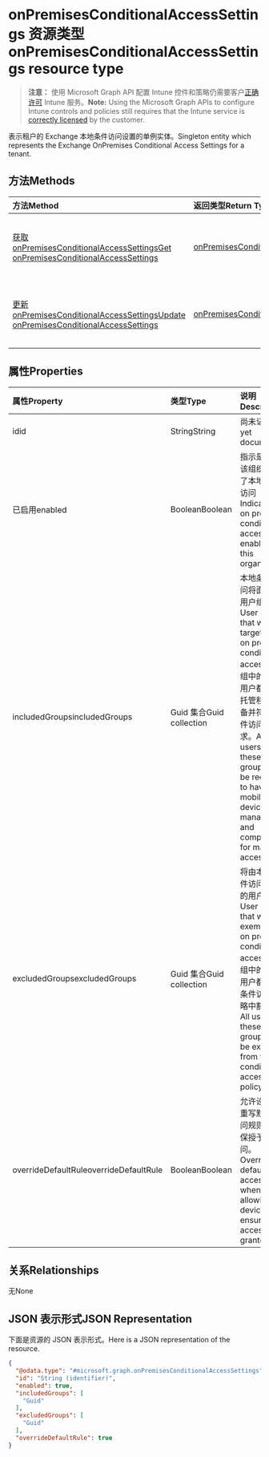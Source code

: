 # <a name="onpremisesconditionalaccesssettings-resource-type"></a><span data-ttu-id="fd8ae-101">onPremisesConditionalAccessSettings 资源类型</span><span class="sxs-lookup"><span data-stu-id="fd8ae-101">onPremisesConditionalAccessSettings resource type</span></span>

> <span data-ttu-id="fd8ae-102">**注意：** 使用 Microsoft Graph API 配置 Intune 控件和策略仍需要客户[正确许可](https://go.microsoft.com/fwlink/?linkid=839381) Intune 服务。</span><span class="sxs-lookup"><span data-stu-id="fd8ae-102">**Note:** Using the Microsoft Graph APIs to configure Intune controls and policies still requires that the Intune service is [correctly licensed](https://go.microsoft.com/fwlink/?linkid=839381) by the customer.</span></span>

<span data-ttu-id="fd8ae-103">表示租户的 Exchange 本地条件访问设置的单例实体。</span><span class="sxs-lookup"><span data-stu-id="fd8ae-103">Singleton entity which represents the Exchange OnPremises Conditional Access Settings for a tenant.</span></span>
## <a name="methods"></a><span data-ttu-id="fd8ae-104">方法</span><span class="sxs-lookup"><span data-stu-id="fd8ae-104">Methods</span></span>
|<span data-ttu-id="fd8ae-105">方法</span><span class="sxs-lookup"><span data-stu-id="fd8ae-105">Method</span></span>|<span data-ttu-id="fd8ae-106">返回类型</span><span class="sxs-lookup"><span data-stu-id="fd8ae-106">Return Type</span></span>|<span data-ttu-id="fd8ae-107">说明</span><span class="sxs-lookup"><span data-stu-id="fd8ae-107">Description</span></span>|
|:---|:---|:---|
|[<span data-ttu-id="fd8ae-108">获取 onPremisesConditionalAccessSettings</span><span class="sxs-lookup"><span data-stu-id="fd8ae-108">Get onPremisesConditionalAccessSettings</span></span>](../api/intune_onboarding_onpremisesconditionalaccesssettings_get.md)|[<span data-ttu-id="fd8ae-109">onPremisesConditionalAccessSettings</span><span class="sxs-lookup"><span data-stu-id="fd8ae-109">onPremisesConditionalAccessSettings</span></span>](../resources/intune_onboarding_onpremisesconditionalaccesssettings.md)|<span data-ttu-id="fd8ae-110">读取 [onPremisesConditionalAccessSettings](../resources/intune_onboarding_onpremisesconditionalaccesssettings.md) 对象的属性和关系。</span><span class="sxs-lookup"><span data-stu-id="fd8ae-110">Read properties and relationships of the [onPremisesConditionalAccessSettings](../resources/intune_onboarding_onpremisesconditionalaccesssettings.md) object.</span></span>|
|[<span data-ttu-id="fd8ae-111">更新 onPremisesConditionalAccessSettings</span><span class="sxs-lookup"><span data-stu-id="fd8ae-111">Update onPremisesConditionalAccessSettings</span></span>](../api/intune_onboarding_onpremisesconditionalaccesssettings_update.md)|[<span data-ttu-id="fd8ae-112">onPremisesConditionalAccessSettings</span><span class="sxs-lookup"><span data-stu-id="fd8ae-112">onPremisesConditionalAccessSettings</span></span>](../resources/intune_onboarding_onpremisesconditionalaccesssettings.md)|<span data-ttu-id="fd8ae-113">更新 [onPremisesConditionalAccessSettings](../resources/intune_onboarding_onpremisesconditionalaccesssettings.md) 对象的属性。</span><span class="sxs-lookup"><span data-stu-id="fd8ae-113">Update the properties of a [onPremisesConditionalAccessSettings](../resources/intune_onboarding_onpremisesconditionalaccesssettings.md) object.</span></span>|

## <a name="properties"></a><span data-ttu-id="fd8ae-114">属性</span><span class="sxs-lookup"><span data-stu-id="fd8ae-114">Properties</span></span>
|<span data-ttu-id="fd8ae-115">属性</span><span class="sxs-lookup"><span data-stu-id="fd8ae-115">Property</span></span>|<span data-ttu-id="fd8ae-116">类型</span><span class="sxs-lookup"><span data-stu-id="fd8ae-116">Type</span></span>|<span data-ttu-id="fd8ae-117">说明</span><span class="sxs-lookup"><span data-stu-id="fd8ae-117">Description</span></span>|
|:---|:---|:---|
|<span data-ttu-id="fd8ae-118">id</span><span class="sxs-lookup"><span data-stu-id="fd8ae-118">id</span></span>|<span data-ttu-id="fd8ae-119">String</span><span class="sxs-lookup"><span data-stu-id="fd8ae-119">String</span></span>|<span data-ttu-id="fd8ae-120">尚未记录</span><span class="sxs-lookup"><span data-stu-id="fd8ae-120">Not yet documented</span></span>|
|<span data-ttu-id="fd8ae-121">已启用</span><span class="sxs-lookup"><span data-stu-id="fd8ae-121">enabled</span></span>|<span data-ttu-id="fd8ae-122">Boolean</span><span class="sxs-lookup"><span data-stu-id="fd8ae-122">Boolean</span></span>|<span data-ttu-id="fd8ae-123">指示是否为该组织启用了本地条件访问</span><span class="sxs-lookup"><span data-stu-id="fd8ae-123">Indicates if on premises conditional access is enabled for this organization</span></span>|
|<span data-ttu-id="fd8ae-124">includedGroups</span><span class="sxs-lookup"><span data-stu-id="fd8ae-124">includedGroups</span></span>|<span data-ttu-id="fd8ae-125">Guid 集合</span><span class="sxs-lookup"><span data-stu-id="fd8ae-125">Guid collection</span></span>|<span data-ttu-id="fd8ae-126">本地条件访问将面向的用户组。</span><span class="sxs-lookup"><span data-stu-id="fd8ae-126">User groups that will be targeted by on premises conditional access.</span></span> <span data-ttu-id="fd8ae-127">这些组中的所有用户都需要托管移动设备并符合邮件访问的要求。</span><span class="sxs-lookup"><span data-stu-id="fd8ae-127">All users in these groups will be required to have mobile device managed and compliant for mail access.</span></span>|
|<span data-ttu-id="fd8ae-128">excludedGroups</span><span class="sxs-lookup"><span data-stu-id="fd8ae-128">excludedGroups</span></span>|<span data-ttu-id="fd8ae-129">Guid 集合</span><span class="sxs-lookup"><span data-stu-id="fd8ae-129">Guid collection</span></span>|<span data-ttu-id="fd8ae-130">将由本地条件访问豁免的用户组。</span><span class="sxs-lookup"><span data-stu-id="fd8ae-130">User groups that will be exempt by on premises conditional access.</span></span> <span data-ttu-id="fd8ae-131">这些组中的所有用户都将从条件访问策略中豁免。</span><span class="sxs-lookup"><span data-stu-id="fd8ae-131">All users in these groups will be exempt from the conditional access policy.</span></span>|
|<span data-ttu-id="fd8ae-132">overrideDefaultRule</span><span class="sxs-lookup"><span data-stu-id="fd8ae-132">overrideDefaultRule</span></span>|<span data-ttu-id="fd8ae-133">Boolean</span><span class="sxs-lookup"><span data-stu-id="fd8ae-133">Boolean</span></span>|<span data-ttu-id="fd8ae-134">允许设备时重写默认访问规则以确保授予访问。</span><span class="sxs-lookup"><span data-stu-id="fd8ae-134">Override the default access rule when allowing a device to ensure access is granted.</span></span>|

## <a name="relationships"></a><span data-ttu-id="fd8ae-135">关系</span><span class="sxs-lookup"><span data-stu-id="fd8ae-135">Relationships</span></span>
<span data-ttu-id="fd8ae-136">无</span><span class="sxs-lookup"><span data-stu-id="fd8ae-136">None</span></span>
## <a name="json-representation"></a><span data-ttu-id="fd8ae-137">JSON 表示形式</span><span class="sxs-lookup"><span data-stu-id="fd8ae-137">JSON Representation</span></span>
<span data-ttu-id="fd8ae-138">下面是资源的 JSON 表示形式。</span><span class="sxs-lookup"><span data-stu-id="fd8ae-138">Here is a JSON representation of the resource.</span></span>
<!-- {
  "blockType": "resource",
  "keyProperty": "id",
  "@odata.type": "microsoft.graph.onPremisesConditionalAccessSettings"
}
-->
``` json
{
  "@odata.type": "#microsoft.graph.onPremisesConditionalAccessSettings",
  "id": "String (identifier)",
  "enabled": true,
  "includedGroups": [
    "Guid"
  ],
  "excludedGroups": [
    "Guid"
  ],
  "overrideDefaultRule": true
}
```




